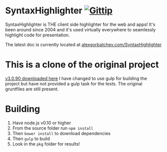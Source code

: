 # SyntaxHighlighter [![Gittip](http://img.shields.io/gittip/alexgorbatchev.png)](https://www.gittip.com/alexgorbatchev/)

SyntaxHighlighter is THE client side highlighter for the web and apps! It's been around since
2004 and it's used virtually everywhere to seamlessly highlight code for presentation.

The latest doc is currently located at [alexgorbatchev.com/SyntaxHighlighter](http://alexgorbatchev.com/SyntaxHighlighter/)

# This is a clone of the original project

[v3.0.90 downloaded here](https://github.com/syntaxhighlighter/syntaxhighlighter/releases)
I have changed to use gulp for building the project but have not provided a gulp task for the tests. The original gruntfiles are still present. 

# Building

1. Have node.js v0.10 or higher
1. From the source folder run `npm install`
1. Then `bower install` to download dependencies
1. Then `gulp` to build
1. Look in the `pkg` folder for results!


